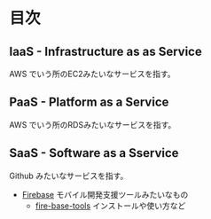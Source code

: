 # 目次

## IaaS - Infrastructure as as Service

AWS でいう所のEC2みたいなサービスを指す。


## PaaS - Platform as a Service

AWS でいう所のRDSみたいなサービスを指す。

## SaaS - Software as a Sservice

Github みたいなサービスを指す。

- [Firebase](https://firebase.google.com/?hl=ja) モバイル開発支援ツールみたいなもの
    - [fire-base-tools](./firebase/FIRE-BASE-TOOLS.md) インストールや使い方など

